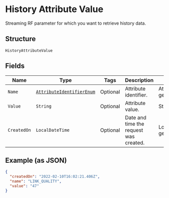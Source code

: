 
# History Attribute Value

Streaming RF parameter for which you want to retrieve history data.

## Structure

`HistoryAttributeValue`

## Fields

| Name | Type | Tags | Description | Getter | Setter |
|  --- | --- | --- | --- | --- | --- |
| `Name` | [`AttributeIdentifierEnum`](../../doc/models/attribute-identifier-enum.md) | Optional | Attribute identifier. | AttributeIdentifierEnum getName() | setName(AttributeIdentifierEnum name) |
| `Value` | `String` | Optional | Attribute value. | String getValue() | setValue(String value) |
| `CreatedOn` | `LocalDateTime` | Optional | Date and time the request was created. | LocalDateTime getCreatedOn() | setCreatedOn(LocalDateTime createdOn) |

## Example (as JSON)

```json
{
  "createdOn": "2022-02-10T16:02:21.406Z",
  "name": "LINK_QUALITY",
  "value": "47"
}
```

